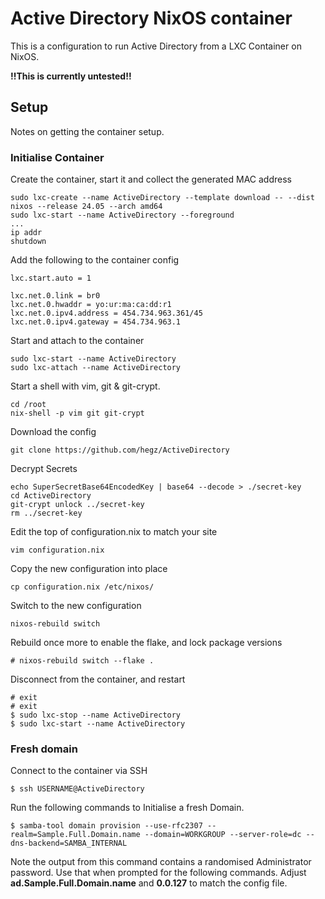 # Active Directory NixOS container
This is a configuration to run Active Directory from a LXC Container on NixOS.

**!!This is currently untested!!**

## Setup
Notes on getting the container setup.
### Initialise Container

Create the container, start it and collect the generated MAC address

    sudo lxc-create --name ActiveDirectory --template download -- --dist nixos --release 24.05 --arch amd64
    sudo lxc-start --name ActiveDirectory --foreground
    ...
    ip addr
    shutdown

Add the following to the container config

    lxc.start.auto = 1
    
    lxc.net.0.link = br0
    lxc.net.0.hwaddr = yo:ur:ma:ca:dd:r1
    lxc.net.0.ipv4.address = 454.734.963.361/45
    lxc.net.0.ipv4.gateway = 454.734.963.1

Start and attach to the container
    
    sudo lxc-start --name ActiveDirectory
    sudo lxc-attach --name ActiveDirectory

Start a shell with vim, git & git-crypt.

    cd /root
    nix-shell -p vim git git-crypt

Download the config   

    git clone https://github.com/hegz/ActiveDirectory

Decrypt Secrets

    echo SuperSecretBase64EncodedKey | base64 --decode > ./secret-key
    cd ActiveDirectory
    git-crypt unlock ../secret-key
    rm ../secret-key

Edit the top of configuration.nix to match your site
     
    vim configuration.nix

Copy the new configuration into place
    
    cp configuration.nix /etc/nixos/
    
Switch to the new configuration

    nixos-rebuild switch 

Rebuild once more to enable the flake, and lock package versions

    # nixos-rebuild switch --flake .

Disconnect from the container, and restart

    # exit
    # exit
    $ sudo lxc-stop --name ActiveDirectory
    $ sudo lxc-start --name ActiveDirectory

### Fresh domain
Connect to the container via SSH

    $ ssh USERNAME@ActiveDirectory
    
Run the following commands to Initialise a fresh Domain.
 
    $ samba-tool domain provision --use-rfc2307 --realm=Sample.Full.Domain.name --domain=WORKGROUP --server-role=dc --dns-backend=SAMBA_INTERNAL

Note the output from this command contains a randomised Administrator password.  Use that when prompted for the following commands.  Adjust **ad.Sample.Full.Domain.name** and **0.0.127** to match the config file.
  
